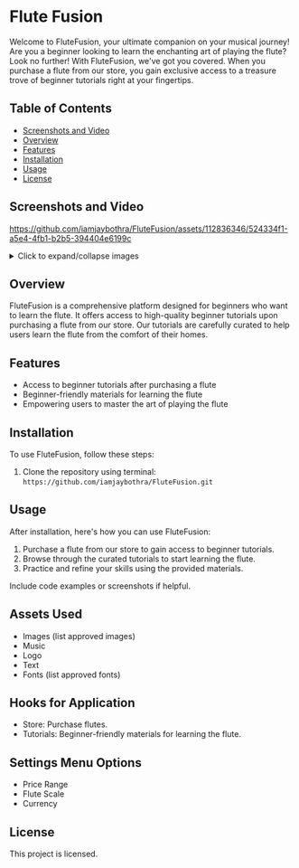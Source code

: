 # Flute Fusion

Welcome to FluteFusion, your ultimate companion on your musical journey! Are you a beginner looking to learn the enchanting art of playing the flute? Look no further! With FluteFusion, we've got you covered. When you purchase a flute from our store, you gain exclusive access to a treasure trove of beginner tutorials right at your fingertips.

## Table of Contents

- [Screenshots and Video](#image)
- [Overview](#overview)
- [Features](#features)
- [Installation](#installation)
- [Usage](#usage)
- [License](#license)

## Screenshots and Video 

https://github.com/iamjaybothra/FluteFusion/assets/112836346/524334f1-a5e4-4fb1-b2b5-394404e6199c

<details>
  <summary>Click to expand/collapse images</summary>
  
  ![store](https://github.com/iamjaybothra/FluteFusion/assets/112836346/d3ed13b6-a2ae-4bf4-9c18-4fca1bc40a31)
  ![store1](https://github.com/iamjaybothra/FluteFusion/assets/112836346/5ce6d50d-851c-4ba5-87db-f989e4c13230)
  ![home](https://github.com/iamjaybothra/FluteFusion/assets/112836346/5bcb186e-1249-4be0-b059-2c7aec25d712)
  ![audio](https://github.com/iamjaybothra/FluteFusion/assets/112836346/9d3f666d-afb6-4f97-9757-421f6e430810)
  ![maintain](https://github.com/iamjaybothra/FluteFusion/assets/112836346/6b6481f4-2ec0-4c73-abee-fe33b761f574)
  ![tutorial](https://github.com/iamjaybothra/FluteFusion/assets/112836346/96112d55-1f4e-4e20-b11a-815ab247b1d7)
  ![nav](https://github.com/iamjaybothra/FluteFusion/assets/112836346/c1e9d4f5-1c32-441e-9df9-581003d84726)
  
</details>


## Overview 

FluteFusion is a comprehensive platform designed for beginners who want to learn the flute. It offers access to high-quality beginner tutorials upon purchasing a flute from our store. Our tutorials are carefully curated to help users learn the flute from the comfort of their homes.

## Features

- Access to beginner tutorials after purchasing a flute
- Beginner-friendly materials for learning the flute
- Empowering users to master the art of playing the flute

## Installation

To use FluteFusion, follow these steps:

1. Clone the repository using terminal: `https://github.com/iamjaybothra/FluteFusion.git`

## Usage

After installation, here's how you can use FluteFusion:

1. Purchase a flute from our store to gain access to beginner tutorials.
2. Browse through the curated tutorials to start learning the flute.
3. Practice and refine your skills using the provided materials.

Include code examples or screenshots if helpful.

## Assets Used

- Images (list approved images)
- Music
- Logo
- Text
- Fonts (list approved fonts)

## Hooks for Application

- Store: Purchase flutes.
- Tutorials: Beginner-friendly materials for learning the flute.

## Settings Menu Options

- Price Range
- Flute Scale
- Currency

## License

This project is licensed.
